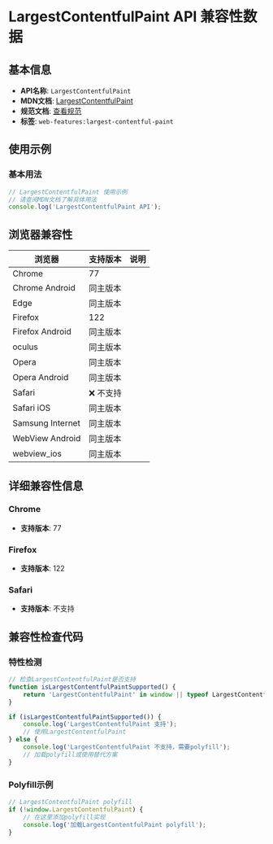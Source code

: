 # LargestContentfulPaint API 兼容性数据

## 基本信息

- **API名称**: `LargestContentfulPaint`
- **MDN文档**: [LargestContentfulPaint](https://developer.mozilla.org/docs/Web/API/LargestContentfulPaint)
- **规范文档**: [查看规范](https://w3c.github.io/largest-contentful-paint/#sec-largest-contentful-paint-interface)
- **标签**: `web-features:largest-contentful-paint`

## 使用示例

### 基本用法

```javascript
// LargestContentfulPaint 使用示例
// 请查阅MDN文档了解具体用法
console.log('LargestContentfulPaint API');
```

## 浏览器兼容性

| 浏览器 | 支持版本 | 说明 |
|--------|----------|------|
| Chrome | 77 |  |
| Chrome Android | 同主版本 |  |
| Edge | 同主版本 |  |
| Firefox | 122 |  |
| Firefox Android | 同主版本 |  |
| oculus | 同主版本 |  |
| Opera | 同主版本 |  |
| Opera Android | 同主版本 |  |
| Safari | ❌ 不支持 |  |
| Safari iOS | 同主版本 |  |
| Samsung Internet | 同主版本 |  |
| WebView Android | 同主版本 |  |
| webview_ios | 同主版本 |  |

## 详细兼容性信息

### Chrome

- **支持版本**: 77

### Firefox

- **支持版本**: 122

### Safari

- **支持版本**: 不支持

## 兼容性检查代码

### 特性检测

```javascript
// 检查LargestContentfulPaint是否支持
function isLargestContentfulPaintSupported() {
    return 'LargestContentfulPaint' in window || typeof LargestContentfulPaint !== 'undefined';
}

if (isLargestContentfulPaintSupported()) {
    console.log('LargestContentfulPaint 支持');
    // 使用LargestContentfulPaint
} else {
    console.log('LargestContentfulPaint 不支持，需要polyfill');
    // 加载polyfill或使用替代方案
}
```

### Polyfill示例

```javascript
// LargestContentfulPaint polyfill
if (!window.LargestContentfulPaint) {
    // 在这里添加polyfill实现
    console.log('加载LargestContentfulPaint polyfill');
}
```

